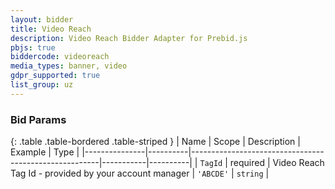 ```yaml
---
layout: bidder
title: Video Reach
description: Video Reach Bidder Adapter for Prebid.js
pbjs: true
biddercode: videoreach
media_types: banner, video
gdpr_supported: true
list_group: uz
---
```



### Bid Params

{: .table .table-bordered .table-striped }
| Name          | Scope    | Description                                           | Example   | Type     |
|---------------|----------|-------------------------------------------------------|-----------|----------|
| `TagId`       | required | Video Reach Tag Id - provided by your account manager | `'ABCDE'`   | `string` |
